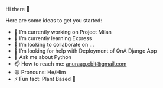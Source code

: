 Hi there 👋

Here are some ideas to get you started:

- 🔭 I’m currently working on Project Milan
- 🌱 I’m currently learning Express
- 👯 I’m looking to collaborate on ...
- 🤔 I’m looking for help with Deployment of QnA Django App
- 💬 Ask me about Python
- 📫 How to reach me: anuraag.cbit@gmail.com
- 😄 Pronouns: He/Him
- ⚡ Fun fact: Plant Based 🌱
